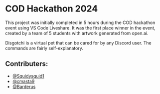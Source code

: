 # COD Hackathon 2024

This project was initially completed in 5 hours during the COD hackathon event using VS Code Liveshare. It was the first place winner in the event, created by a team of 5 students with artwork generated from open.ai.

Disgotchi is a virtual pet that can be cared for by any Discord user. The commands are fairly self-explanatory.

## Contributers:

- [@Squidysquid1](https://github.com/Squidysquid1)
- [@cmasta9](https://github.com/cmasta9)
- [@Barderus](https://github.com/Barderus)
